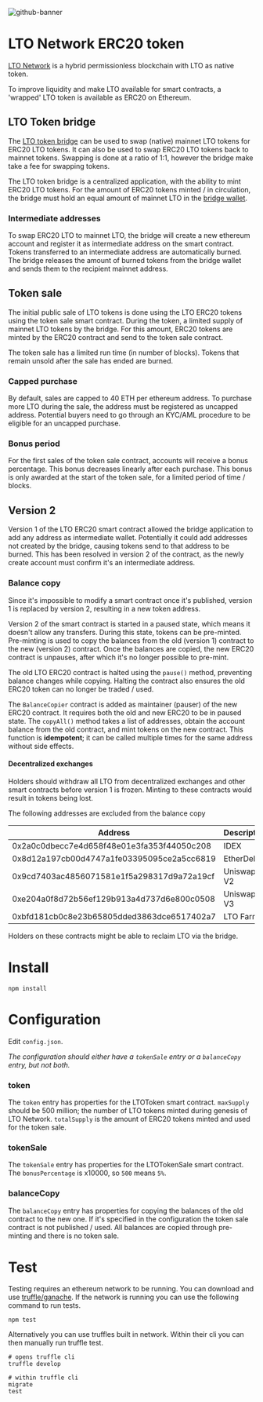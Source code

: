 ![github-banner](https://user-images.githubusercontent.com/100821/108692834-6a115200-74fd-11eb-92df-ee07bf62b386.png)

# LTO Network ERC20 token 

[LTO Network](https://ltonetwork.com) is a hybrid permissionless blockchain with LTO as native token.

To improve liquidity and make LTO available for smart contracts, a 'wrapped' LTO token is available as ERC20 on
Ethereum.

## LTO Token bridge

The [LTO token bridge](https://docs.ltonetwork.com/v/edge/tutorials/buying-and-staking-lto/using-the-lto-bridge)
can be used to swap (native) mainnet LTO tokens for ERC20 LTO tokens. It can also be used to swap ERC20 LTO tokens
back to mainnet tokens. Swapping is done at a ratio of 1:1, however the bridge make take a fee for swapping tokens.

The LTO token bridge is a centralized application, with the ability to mint ERC20 LTO tokens. For the amount of ERC20
tokens minted / in circulation, the bridge must hold an equal amount of mainnet LTO in the
[bridge wallet](https://explorer.lto.network/address/3JugjxT51cTjWAsgnQK4SpmMqK6qua1VpXH).

### Intermediate addresses

To swap ERC20 LTO to mainnet LTO, the bridge will create a new ethereum account and register it as intermediate
address on the smart contract. Tokens transferred to an intermediate address are automatically burned. The bridge
releases the amount of burned tokens from the bridge wallet and sends them to the recipient mainnet address.

## Token sale

The initial public sale of LTO tokens is done using the LTO ERC20 tokens using the token sale smart contract. During
the token, a limited supply of mainnet LTO tokens by the bridge. For this amount, ERC20 tokens are minted by the ERC20
contract and send to the token sale contract.

The token sale has a limited run time (in number of blocks). Tokens that remain unsold after the sale has ended are
burned.

### Capped purchase

By default, sales are capped to 40 ETH per ethereum address. To purchase more LTO during the sale, the address must
be registered as uncapped address. Potential buyers need to go through an KYC/AML procedure to be eligible for an
uncapped purchase.

### Bonus period

For the first sales of the token sale contract, accounts will receive a bonus percentage. This bonus decreases
linearly after each purchase. This bonus is only awarded at the start of the token sale, for a limited period of
time / blocks.

## Version 2

Version 1 of the LTO ERC20 smart contract allowed the bridge application to add any address as intermediate wallet.
Potentially it could add addresses not created by the bridge, causing tokens send to that address to be burned. This
has been resolved in version 2 of the contract, as the newly create account must confirm it's an intermediate address.

### Balance copy

Since it's impossible to modify a smart contract once it's published, version 1 is replaced by version 2, resulting in
a new token address.

Version 2 of the smart contract is started in a paused state, which means it doesn't allow any transfers. During this
state, tokens can be pre-minted. Pre-minting is used to copy the balances from the old (version 1) contract to the new
(version 2) contract. Once the balances are copied, the new ERC20 contract is unpauses, after which it's no longer
possible to pre-mint.

The old LTO ERC20 contract is halted using the `pause()` method, preventing balance changes while copying. Halting the
contract also ensures the old ERC20 token can no longer be traded / used.

The `BalanceCopier` contract is added as maintainer (pauser) of the new ERC20 contract. It requires both the old and
new ERC20 to be in paused state. The `copyAll()` method takes a list of addresses, obtain the account balance from the
old contract, and mint tokens on the new contract. This function is **idempotent**; it can be called multiple times for
the same address without side effects.

#### Decentralized exchanges

Holders should withdraw all LTO from decentralized exchanges and other smart contracts before version 1 is frozen.
Minting to these contracts would result in tokens being lost.

The following addresses are excluded from the balance copy

Address                                    | Description
------------------------------------------ | -----------
0x2a0c0dbecc7e4d658f48e01e3fa353f44050c208 | IDEX 
0x8d12a197cb00d4747a1fe03395095ce2a5cc6819 | EtherDelta
0x9cd7403ac4856071581e1f5a298317d9a72a19cf | Uniswap V2
0xe204a0f8d72b56ef129b913a4d737d6e800c0508 | Uniswap V3
0xbfd181cb0c8e23b65805dded3863dce6517402a7 | LTO Farm

Holders on these contracts might be able to reclaim LTO via the bridge.

# Install
```
npm install
```

# Configuration

Edit `config.json`.

_The configuration should either have a `tokenSale` entry or a `balanceCopy` entry, but not both._

### token

The `token` entry has properties for the LTOToken smart contract. `maxSupply` should be 500 million; the number of LTO
tokens minted during genesis of LTO Network. `totalSupply` is the amount of ERC20 tokens minted and used for the token
sale.

### tokenSale

The `tokenSale` entry has properties for the LTOTokenSale smart contract. The `bonusPercentage` is x10000, so `500`
means `5%`.

### balanceCopy

The `balanceCopy` entry has properties for copying the balances of the old contract to the new one. If it's specified
in the configuration the token sale contract is not published / used. All balances are copied through pre-minting and
there is no token sale.

# Test
Testing requires an ethereum network to be running.
You can download and use [truffle/ganache](https://truffleframework.com/ganache).
If the network is running you can use the following command to run tests.

```
npm test
```

Alternatively you can use truffles built in network.
Within their cli you can then manually run truffle test.

```
# opens truffle cli
truffle develop

# within truffle cli
migrate
test
```
